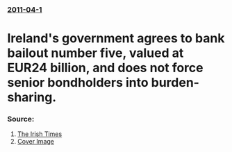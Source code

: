 ### [2011-04-1](/news/2011/04/1/index.md)

# Ireland's government agrees to bank bailout number five, valued at EUR24 billion, and does not force senior bondholders into burden-sharing. 




### Source:

1. [The Irish Times](http://www.irishtimes.com/newspaper/breaking/2011/0401/breaking1.html)
1. [Cover Image](http://www.irishtimes.com/assets/images/favicons/irishtimes.png)
